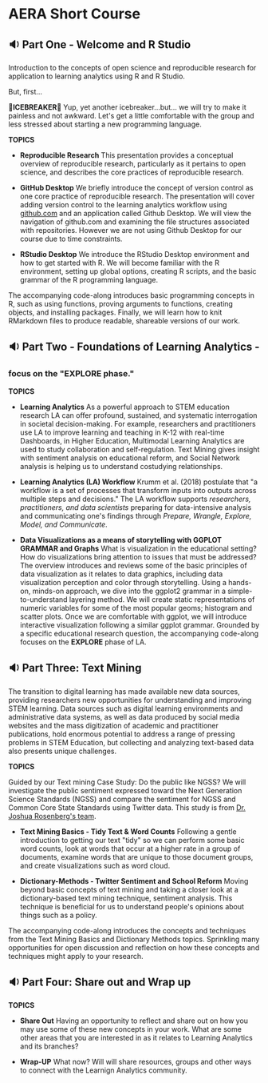 # AERA Short Course

## 🔉 Part One - Welcome and R Studio
Introduction to the concepts of open science and reproducible research for application to learning analytics using R and R Studio.

But, first...

🧊**ICEBREAKER**🧊
Yup, yet another icebreaker...but... we will try to make it painless and not awkward. Let's get a little comfortable with the group and less stressed about starting a new programming language.


**TOPICS**

- **Reproducible Research**
This presentation provides a conceptual overview of reproducible research, particularly as it pertains to open science, and describes the core practices of reproducible research.

- **GitHub Desktop**
We briefly introduce the concept of version control as one core practice of reproducible research. The presentation will cover adding version control to the learning analytics workflow using [github.com](https://github.com/) and an application called Github Desktop. We will view the navigation of github.com and examining the file structures associated with repositories. However we are not using Github Desktop for our course due to time constraints.

- **RStudio Desktop**
We introduce the RStudio Desktop environment and how to get started with R. We will become familiar with the R environment, setting up global options, creating R scripts, and the basic grammar of the R programming language.

The accompanying code-along introduces basic programming concepts in R, such as using functions, proving arguments to functions, creating objects, and installing packages. Finally, we will learn how to knit RMarkdown files to produce readable, shareable versions of our work.


## 🔉 Part Two - Foundations of Learning Analytics -
### focus on the "EXPLORE phase."


**TOPICS**

- **Learning Analytics**
As a powerful approach to STEM education research LA can offer profound, sustained, and systematic interrogation in societal decision-making. For example, researchers and practitioners use LA to improve learning and teaching in K-12 with real-time Dashboards, in Higher Education, Multimodal Learning Analytics are used to study collaboration and self-regulation. Text Mining gives insight with sentiment analysis on educational reform, and Social Network analysis is helping us to understand costudying relationships.

- **Learning Analytics (LA) Workflow**
Krumm et al. (2018) postulate that "a workflow is a set of processes that transform inputs into outputs across multiple steps and decisions." The LA workflow supports *researchers, practitioners, and data scientists* preparing for data-intensive analysis and communicating one's findings through *Prepare, Wrangle, Explore, Model, and Communicate*.

- **Data Visualizations as a means of storytelling with GGPLOT GRAMMAR and Graphs**
What is visualization in the educational setting? How do visualizations bring attention to issues that must be addressed? 
The overview introduces and reviews some of the basic principles of data visualization as it relates to data graphics, including data visualization perception and color through storytelling.
Using a hands-on, minds-on approach, we dive into the ggplot2 grammar in a simple-to-understand layering method. We will create static representations of numeric variables for some of the most popular geoms; histogram and scatter plots. Once we are comfortable with ggplot, we will introduce interactive visualization following a similar ggplot grammar. Grounded by a specific educational research question, the accompanying code-along focuses on the **EXPLORE** phase of LA.


## 🔉 Part Three: Text Mining
The transition to digital learning has made available new data sources, providing researchers new opportunities for understanding and improving STEM learning. Data sources such as digital learning environments and administrative data systems, as well as data produced by social media websites and the mass digitization of academic and practitioner publications, hold enormous potential to address a range of pressing problems in STEM Education, but collecting and analyzing text-based data also presents unique challenges.


**TOPICS**

Guided by our Text mining Case Study: Do the public like NGSS? We will investigate the public sentiment expressed toward the Next Generation Science Standards (NGSS) and compare the sentiment for NGSS and Common Core State Standards using Twitter data. This study is from [Dr. Joshua Rosenberg's team](https://osf.io/xymsd/).

- **Text Mining Basics - Tidy Text & Word Counts**
Following a gentle introduction to getting our text "tidy" so we can perform some basic word counts, look at words that occur at a higher rate in a group of documents, examine words that are unique to those document groups, and create visualizations such as word cloud.

- **Dictionary-Methods - Twitter Sentiment and School Reform**
Moving beyond basic concepts of text mining and taking a closer look at a dictionary-based text mining technique, sentiment analysis. This technique is beneficial for us to understand people's opinions about things such as a policy.

The accompanying code-along introduces the concepts and techniques from the Text Mining Basics and Dictionary Methods topics. Sprinkling many opportunities for open discussion and reflection on how these concepts and techniques might apply to your research.


## 🔉 Part Four: Share out and Wrap up


**TOPICS**

- **Share Out**
Having an opportunity to reflect and share out on how you may use some of these new concepts in your work. What are some other areas that you are interested in as it relates to Learning Analytics and its branches?

- **Wrap-UP**
What now? Will will share resources, groups and other ways to connect with the Learnign Analytics community.


